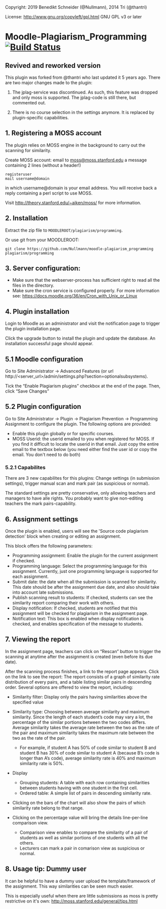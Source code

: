 Copyright: 2019 Benedikt Schneider (@Nullmann), 2014 Tri (@thantri)

License: http://www.gnu.org/copyleft/gpl.html GNU GPL v3 or later

# Moodle-Plagiarism_Programming [![Build Status](https://travis-ci.org/Nullmann/moodle-plagiarism_programming.svg?branch=travis_support)](https://travis-ci.org/Nullmann/moodle-plagiarism_programming)

## Revived and reworked version
This plugin was forked from @thantri who last updated it 5 years ago. There are two major changes made to the plugin:

1) The jplag-service was discontinued. As such, this feature was dropped and only moss is supported. The jplag-code is still there, but commented out.

2) There is no course selection in the settings anymore. It is replaced by plugin-specific capabilities.

## 1. Registering a MOSS account
The plugin relies on MOSS engine in the background to carry out the scanning for similarity.

Create MOSS account: email to moss@moss.stanford.edu a message containing 2 lines (without a header!)
  ```
  registeruser
  mail username@domain
  ```
in which username@domain is your email address. You will receive back a reply containing a perl script to use MOSS. 

Visit http://theory.stanford.edu/~aiken/moss/ for more information.

## 2. Installation
Extract the zip file to `MOODLEROOT/plagiarism/programming`.

Or use git from your MOODLEROOT:
```
git clone https://github.com/Nullmann/moodle-plagiarism_programming plagiarism/programming
```

## 3. Server configuration:
* Make sure that the webserver-process has sufficient right to read all the files in the directory.
* Make sure the cron service is configured properly. For more information see: https://docs.moodle.org/36/en/Cron_with_Unix_or_Linux

## 4. Plugin installation
Login to Moodle as an administrator and visit the notification page to trigger the plugin installation page.

Click the upgrade button to install the plugin and update the database. An installation successful page should appear.

## 5.1 Moodle configuration
Go to Site Administrator → Advanced Features (or url http://<server_url>/admin/settings.php?section=optionalsubsystems). 

Tick the “Enable Plagiarism plugins” checkbox at the end of the page. Then, click “Save Changes”

## 5.2 Plugin configuration
Go to Site Administrator → Plugin → Plagiarism Prevention → Programming Assignment to configure the plugin. The following options are provided:
* Enable this plugin globally or for specific courses.
* MOSS Userid: the userid emailed to you when registered for MOSS. If you find it difficult to locate the userid in that email. Just copy the entire email to the textbox below (you need either find the user id or copy the email. You don't need to do both)

### 5.2.1 Capabilites
There are 3 new capabilites for this plugins: Change settings (in submission settings), trigger manual scan and mark pair (as suspicious or normal). 

The standard settings are pretty conservative, only allowing teachers and managers to have alle rights. You probably want to give non-editing teachers the mark pairs-capability.

## 6. Assignment settings
Once the plugin is enabled, users will see the 'Source code plagiarism detection' block when creating or editing an assignment.

This block offers the following parameters:

* Programming assignment: Enable the plugin for the current assignment if checked.
* Programming language: Select the programming language for this assignment. Currently, just one programming language is supported for each assignment.
* Submit date: the date when all the submission is scanned for similarity. This date should be after the assignment due date, and also should take into account late submissions.
* Publish scanning result to students: If checked, students can see the similarity report comparing their work with others.
* Display notification: If checked, students are notified that this assignment will be checked for plagiarism in the assignment page.
* Notification text: This box is enabled when display notification is checked, and enables specification of the message to students.

## 7. Viewing the report
In the assignment page, teachers can click on “Rescan” button to trigger the scanning at anytime after the assignment is created (even before its due date).

After the scanning process finishes, a link to the report page appears. Click on the link to see the report:
The report consists of a graph of similarity rate distribution of every pairs, and a table listing similar pairs in descending order. Several options are offered to view the report, including:
* Similarity filter: Display only the pairs having similarities above the specified value
* Similarity type: Choosing between average similarity and maximum similarity. Since the length of each student’s code may vary a lot, the percentage of the similar portions between the two codes differs. Average similarity takes the average rate between the two as the rate of the pair and maximum similarity takes the maximum rate between the two as the rate of the pair. 
  * For example, if student A has 50% of code similar to student B and student B has 30% of code similar to student A (because B’s code is longer than A’s code), average similarity rate is 40% and maximum similarity rate is 50%.
* Display
  * Grouping students: A table with each row containing similarities between students having with one student in the first cell.
  * Ordered table: A simple list of pairs in descending similarity rate.

* Clicking on the bars of the chart will also show the pairs of which similarity rate belong to that range.
* Clicking on the percentage value will bring the details line-per-line comparison view.
  * Comparison view enables to compare the similarity of a pair of students as well as similar portions of one students with all the others. 
  * Lecturers can mark a pair in comarison view as suspicious or normal. 

## 8. Usage tip: Dummy user
It can be helpful to have a dummy user upload the template/framework of the assignment. This way similarities can be seen much easier.

This is especially useful when there are little submissions as moss is pretty restrictive on it's own: http://moss.stanford.edu/general/tips.html
